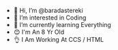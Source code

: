 - 👋 Hi, I’m @baradastereki
- 👀 I’m interested in Coding
- 🌱 I’m currently learning Everything
- 😊 I'm An 8 Yr Old
- 👌 I Am Working At CCS / HTML

<!---
baradastereki/baradastereki is a ✨ special ✨ repository because its `README.md` (this file) appears on your GitHub profile.
You can click the Preview link to take a look at your changes.
--->
